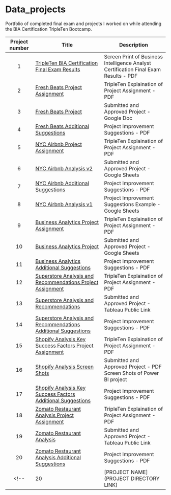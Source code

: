 # Data_projects
<!-- Table of Contents -->
Portfolio of completed final exam and projects I worked on while attending the BIA Certification TripleTen Bootcamp.

| Project number | Title | Description |
| :-----------: | ----------- |----------- |
|  1 | [TripleTen BIA Certification Final Exam Results](https://drive.google.com/file/d/1GrjIArmmfceP8R_7Hsq4IwsW00fg8nSj/view?usp=drive_link) | Screen Print of Business Intelligence Analyst Certification Final Exam Results - PDF |
|  2 | [Fresh Beats Project Assignment](https://drive.google.com/file/d/1StO-OmfQiq8mts5N_OmfupuKe-sOUiDH/view?usp=drive_link) | TripleTen Explaination of Project Assignment - PDF |
|  3 | [Fresh Beats Project](https://docs.google.com/document/d/1iupWOhp4x8r4oWo5adtgSHkMM-APFms7G_3bjIEUIsQ/edit?usp=drive_link) | Submitted and Approved Project - Google Doc |
|  4 | [Fresh Beats Additional Suggestions](https://drive.google.com/file/d/1kNUTbS5Wa_RApOaBg7Ov3qRAP4K51hwk/view?usp=drive_link) | Project Improvement Suggestions - PDF |
|  5 | [NYC Airbnb Project Assignment](https://drive.google.com/file/d/1x567DIII9Sqr4iFluJIgOTuvUwJhPoKw/view?usp=drive_link) | TripleTen Explaination of Project Assignment - PDF |
|  6 | [NYC Airbnb Analysis v2](https://docs.google.com/spreadsheets/d/1XErI-43sqtTAUjljm1dkp7FQY7D-MM56nrLwVKEqFEw/edit?usp=drive_link) | Submitted and Approved Project - Google Sheets |
|  7 | [NYC Airbnb Additional Suggestions](https://drive.google.com/file/d/1-buXVKF7veLk8aFyWj24QJxe3qSFFHDQ/view?usp=drive_link) | Project Improvement Suggestions - PDF |
|  8 | [NYC Airbnb Analysis v1](https://docs.google.com/spreadsheets/d/13PbFogu4ZCgYlP4NJQH5dqfABTsttDXfXAjn4J6ueFQ/edit?usp=drive_link) | Project Improvement Suggestions Example - Google Sheets |
|  9 | [Business Analytics Project Assignment](https://drive.google.com/file/d/1yguKu7JaCCcPU5H6EGApxXpELg7ZSbWV/view?usp=drive_link) | TripleTen Explaination of Project Assignment - PDF |
| 10 | [Business Analytics Project](https://docs.google.com/spreadsheets/d/17skuoi5YO9vKBFeG3UUo2_Nlaknhsr8Sc55P4oU_o_M/edit?usp=drive_link) | Submitted and Approved Project - Google Sheets |
| 11 | [Business Analytics Additional Suggestions](https://drive.google.com/file/d/18MPSibhBFiFSTm-_gq6_pRNTpMkIQ_TZ/view?usp=drive_link) | Project Improvement Suggestions - PDF |
| 12 | [Superstore Analysis and Recommendations Project Assignment](https://drive.google.com/file/d/1HCL1UmY-1ZmsibgK_v7-kampfV5ZJblm/view?usp=drive_link) | TripleTen Explaination of Project Assignment - PDF |
| 13 | [Superstore Analysis and Recommendations](https://public.tableau.com/app/profile/david.bailey8878/viz/DavidBailey-SuperstoreAnalysisandRecommendations/SuperstoreReturnsStory?publish=yes) | Submitted and Approved Project - Tableau Public Link |
| 14 | [Superstore Analysis and Recommendations Additional Suggestions](https://drive.google.com/file/d/1ioIuN1NexEpRap7mIl0O3dxLsWuiBEVf/view?usp=drive_link) | Project Improvement Suggestions - PDF |
| 15 | [Shopify Analysis Key Success Factors Project Assignment](https://drive.google.com/file/d/1vSo6WqhmqtOyZZ2ghidhzXrKmcvbt3Xt/view?usp=drive_link) | TripleTen Explaination of Project Assignment - PDF |
| 16 | [Shopify Analysis Screen Shots](https://drive.google.com/file/d/1rmClCcUK-RSdCQAe6lCYX7mcO6NMq91l/view?usp=drive_link) | Submitted and Approved Project - PDF Screen Shots of Power BI project |
| 17 | [Shopify Analysis Key Success Factors Additional Suggestions](https://drive.google.com/file/d/1jM5kttraRwJ4nQcMWug76mRsjCCQ6ou_/view?usp=drive_link) | Project Improvement Suggestions - PDF |
| 18 | [Zomato Restaurant Analysis Project Assignment](https://drive.google.com/file/d/1JAenKBFeKELocGbe239lIxEYT7zJcrqF/view?usp=drive_link) | TripleTen Explaination of Project Assignment - PDF |
| 19 | [Zomato Restaurant Analysis](https://public.tableau.com/app/profile/david.bailey8878/viz/DavidBaileySprint7ZomatoRestaurantAnalysis/ZomatoRestaurantAnalysis?publish=yes) | Submitted and Approved Project - Tableau Public Link |
| 20 | [Zomato Restaurant Analysis Additional Suggestions](https://drive.google.com/file/d/1F8K_8oCa_g5yzFN7CZiMcAz4guvT3veJ/view?usp=drive_link) | Project Improvement Suggestions - PDF |
<!-- | 20 | [PROJECT NAME](PROJECT DIRECTORY LINK) | DESCRIPTION HERE. | -->
